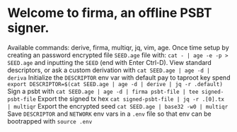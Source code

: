 # Welcome to firma, an offline PSBT signer.

Available commands: derive, firma, multiqr, jq, vim, age.
Once time setup by creating an password encrypted file `SEED.age` file with: `cat - | age -e -p > SEED.age` and inputting the `SEED` (end with Enter Ctrl-D).
View standard descriptors, or ask a custom derivation with `cat SEED.age | age -d | deriva`
Initialize the `DESCRIPTOR` env var with default pay to taproot key spend `export DESCRIPTOR=$(cat SEED.age | age -d | derive | jq -r .default)`
Sign a psbt with `cat SEED.age | age -d | firma psbt-file | tee signed-psbt-file`
Export the signed tx hex `cat signed-psbt-file | jq -r .[0].tx | multiqr`
Export the encrypted seed `cat SEED.age | base32 -w0 | multiqr`
Save `DESCRIPTOR` and `NETWORK` env vars in a `.env` file so that env can be bootrapped with `source .env`
